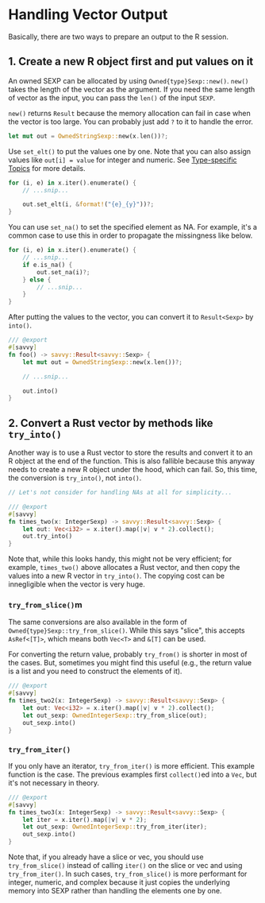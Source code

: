 # Handling Vector Output

Basically, there are two ways to prepare an output to the R session.

## 1. Create a new R object first and put values on it

An owned SEXP can be allocated by using `Owned{type}Sexp::new()`. `new()` takes
the length of the vector as the argument. If you need the same length of vector
as the input, you can pass the `len()` of the input `SEXP`.

`new()` returns `Result` because the memory allocation can fail in case when the
vector is too large. You can probably just add `?` to it to handle the error.

```rust
let mut out = OwnedStringSexp::new(x.len())?;
```

Use `set_elt()` to put the values one by one. Note that you can also assign
values like `out[i] = value` for integer and numeric. See [Type-specific
Topics](./07_type_specific.md) for more details.

```rust
for (i, e) in x.iter().enumerate() {
    // ...snip...

    out.set_elt(i, &format!("{e}_{y}"))?;
}
```

You can use `set_na()` to set the specified element as NA. For example, it's a
common case to use this in order to propagate the missingness like below.

```rust
for (i, e) in x.iter().enumerate() {
    // ...snip...
    if e.is_na() {
        out.set_na(i)?;
    } else {
        // ...snip...
    }
}
```

After putting the values to the vector, you can convert it to `Result<Sexp>` by
`into()`.

```rust
/// @export
#[savvy]
fn foo() -> savvy::Result<savvy::Sexp> {
    let mut out = OwnedStringSexp::new(x.len())?;

    // ...snip...

    out.into()
}
```

## 2. Convert a Rust vector by methods like `try_into()`

Another way is to use a Rust vector to store the results and convert it to an R
object at the end of the function. This is also fallible because this anyway
needs to create a new R object under the hood, which can fail. So, this time,
the conversion is `try_into()`, not `into()`.

```rust
// Let's not consider for handling NAs at all for simplicity...

/// @export
#[savvy]
fn times_two(x: IntegerSexp) -> savvy::Result<savvy::Sexp> {
    let out: Vec<i32> = x.iter().map(|v| v * 2).collect();
    out.try_into()
}
```

Note that, while this looks handy, this might not be very efficient; for example,
`times_two()` above allocates a Rust vector, and then copy the values into a new
R vector in `try_into()`. The copying cost can be innegligible when the vector
is very huge.


### `try_from_slice()`m

The same conversions are also available in the form of
`Owned{type}Sexp::try_from_slice()`. While this says "slice", this accepts
`AsRef<[T]>`, which means both `Vec<T>` and `&[T]` can be used.

For converting the return value, probably `try_from()` is shorter in most of the
cases. But, sometimes you might find this useful (e.g., the return value is a
list and you need to construct the elements of it).

```rust
/// @export
#[savvy]
fn times_two2(x: IntegerSexp) -> savvy::Result<savvy::Sexp> {
    let out: Vec<i32> = x.iter().map(|v| v * 2).collect();
    let out_sexp: OwnedIntegerSexp::try_from_slice(out);
    out_sexp.into()
}
```

### `try_from_iter()`

If you only have an iterator, `try_from_iter()` is more efficient. This example
function is the case. The previous examples first `collect()`ed into a `Vec`,
but it's not necessary in theory.

```rust
/// @export
#[savvy]
fn times_two3(x: IntegerSexp) -> savvy::Result<savvy::Sexp> {
    let iter = x.iter().map(|v| v * 2);
    let out_sexp: OwnedIntegerSexp::try_from_iter(iter);
    out_sexp.into()
}
```

Note that, if you already have a slice or vec, you should use `try_from_slice()`
instead of calling `iter()` on the slice or vec and using `try_from_iter()`. In
such cases, `try_from_slice()` is more performant for integer, numeric, and
complex because it just copies the underlying memory into SEXP rather than
handling the elements one by one.
